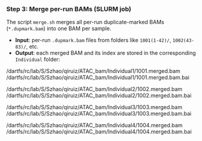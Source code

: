 ### Step 3: Merge per-run BAMs (SLURM job)

The script `merge.sh` merges all per-run duplicate-marked BAMs (`*.dupmark.bam`) into one BAM per sample.  
- **Input**: per-run `.dupmark.bam` files from folders like `1001(1-42)/`, `1002(43-83)/`, etc.  
- **Output**: each merged BAM and its index are stored in the corresponding `Individual` folder:

/dartfs/rc/lab/S/Szhao/qiruiz/ATAC_bam/Individual1/1001.merged.bam
/dartfs/rc/lab/S/Szhao/qiruiz/ATAC_bam/Individual1/1001.merged.bam.bai

/dartfs/rc/lab/S/Szhao/qiruiz/ATAC_bam/Individual2/1002.merged.bam
/dartfs/rc/lab/S/Szhao/qiruiz/ATAC_bam/Individual2/1002.merged.bam.bai

/dartfs/rc/lab/S/Szhao/qiruiz/ATAC_bam/Individual3/1003.merged.bam
/dartfs/rc/lab/S/Szhao/qiruiz/ATAC_bam/Individual3/1003.merged.bam.bai

/dartfs/rc/lab/S/Szhao/qiruiz/ATAC_bam/Individual4/1004.merged.bam
/dartfs/rc/lab/S/Szhao/qiruiz/ATAC_bam/Individual4/1004.merged.bam.bai
